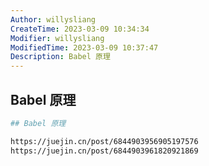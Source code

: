 ```yaml
---
Author: willysliang
CreateTime: 2023-03-09 10:34:34
Modifier: willysliang
ModifiedTime: 2023-03-09 10:37:47
Description: Babel 原理
---
```


## Babel 原理

```bash
## Babel 原理

https://juejin.cn/post/6844903956905197576
https://juejin.cn/post/6844903961820921869
```

